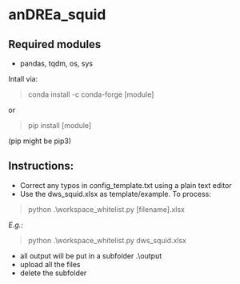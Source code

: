 # anDREa_squid

## Required modules
- pandas, tqdm, os, sys

Intall via:
> conda install -c conda-forge [module]

or

> pip install [module]

(pip might be pip3)





## Instructions:

- Correct any typos in config_template.txt using a plain text editor
- Use the dws_squid.xlsx as template/example.  To process:

> python .\workspace_whitelist.py [filename].xlsx

*E.g.:*
> python .\workspace_whitelist.py dws_squid.xlsx
    
    
- all output will be put in a subfolder .\output
- upload all the files
- delete the subfolder